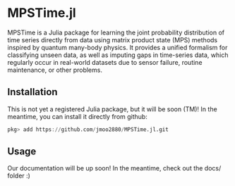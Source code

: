 # MPSTime.jl

MPSTime is a Julia package for learning the joint probability distribution of time series directly from data using matrix product state (MPS) methods inspired by quantum many-body physics. It provides a unified formalism for classifying unseen data, as well as imputing gaps in time-series data, which regularly occur in real-world datasets due to sensor failure, routine maintenance, or other problems.

## Installation
This is not yet a registered Julia package, but it will be soon (TM)! In the meantime, you can install it directly from github:

```Julia
pkg> add https://github.com/jmoo2880/MPSTime.jl.git
```

## Usage
Our documentation will be up soon! In the meantime, check out the docs/ folder :)


